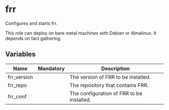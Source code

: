 # frr

Configures and starts frr.

This role can deploy on bare metal machines with Debian or Almalinux. It depends on fact gathering.

## Variables

| Name        | Mandatory | Description                               |
|-------------|-----------|-------------------------------------------|
| frr_version |           | The version of FRR to be installed.       |
| frr_repo    |           | The repository that contains FRR.         |
| frr_conf    |           | The configuration of FRR to be installed. |
